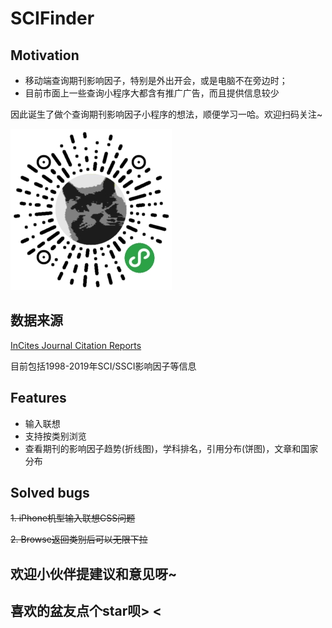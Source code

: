 # SCIFinder
## Motivation

- 移动端查询期刊影响因子，特别是外出开会，或是电脑不在旁边时；
- 目前市面上一些查询小程序大都含有推广广告，而且提供信息较少

因此诞生了做个查询期刊影响因子小程序的想法，顺便学习一哈。欢迎扫码关注~

![QR code](qrcode.jpg)



## 数据来源

[InCites Journal Citation Reports](https://jcr.clarivate.com/)

目前包括1998-2019年SCI/SSCI影响因子等信息

## Features

- 输入联想
- 支持按类别浏览
- 查看期刊的影响因子趋势(折线图)，学科排名，引用分布(饼图)，文章和国家分布

## Solved bugs

~~1. iPhone机型输入联想CSS问题~~

~~2. Browse返回类别后可以无限下拉~~

## 欢迎小伙伴提建议和意见呀~

## 喜欢的盆友点个star呗> <